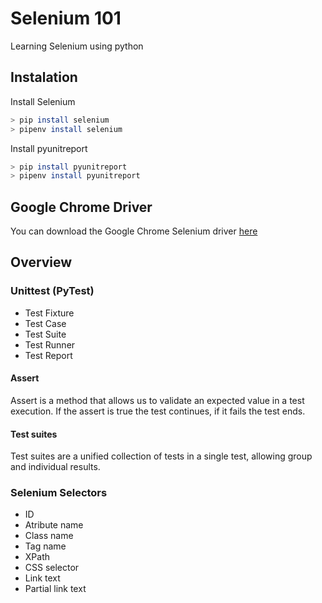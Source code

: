 # Selenium 101

Learning Selenium using python

## Instalation

Install Selenium
```bash
> pip install selenium
> pipenv install selenium
```

Install pyunitreport
```bash
> pip install pyunitreport
> pipenv install pyunitreport
```


## Google Chrome Driver

You can download the Google Chrome Selenium driver [here](https://chromedriver.chromium.org/)

## Overview

### Unittest (PyTest)

- Test Fixture
- Test Case
- Test Suite
- Test Runner
- Test Report

#### Assert 

Assert is a method that allows us to validate an expected value in a test execution. If the assert is true the test continues, if it fails the test ends.

#### Test suites

Test suites are a unified collection of tests in a single test, allowing group and individual results.

### Selenium Selectors

- ID
- Atribute name
- Class name
- Tag name
- XPath
- CSS selector
- Link text
- Partial link text
